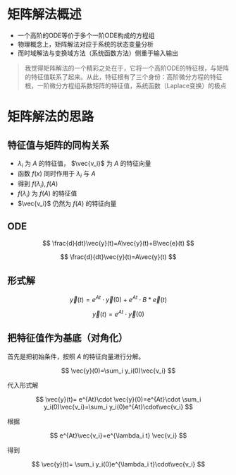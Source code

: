 # 矩阵解法概述
* 一个高阶的ODE等价于多个一阶ODE构成的方程组
* 物理概念上，矩阵解法对应于系统的状态变量分析
* 而时域解法与变换域方法（系统函数方法）侧重于输入输出
> 我觉得矩阵解法的一个精彩之处在于，它将一个高阶ODE的特征根，与矩阵的特征值联系了起来。从此，特征根有了三个身份：高阶微分方程的特征根，一阶微分方程组系数矩阵的特征值，系统函数（Laplace变换）的极点

# 矩阵解法的思路
## 特征值与矩阵的同构关系

* $\lambda_i$ 为 $A$ 的特征值， $\vec{v_i}$ 为 $A$ 的特征向量
* 函数 $f(x)$ 同时作用于 $\lambda_i$ 与 $A$ 
* 得到 $f(\lambda_i),f(A)$
* $f(\lambda_i)$ 为 $f(A)$ 的特征值
* $\vec{v_i}$ 仍然为 $f(A)$ 的特征向量
## ODE

$$
\frac{d}{dt}\vec{y}(t)=A\vec{y}(t)+B\vec{e}(t)
$$

$$
\frac{d}{dt}\vec{y}(t)=A\vec{y}(t)
$$

## 形式解

$$
\vec{y}(t)= e^{At}\cdot \vec{y}(0)+e^{At}\cdot B*\vec{e}(t)
$$

$$
\vec{y}(t)= e^{At}\cdot \vec{y}(0)
$$


## 把特征值作为基底（对角化）
首先是把初始条件，按照 $A$ 的特征向量进行分解。

$$
\vec{y}(0)=\sum_i y_i(0)\vec{v_i}
$$

代入形式解

$$
\vec{y}(t)= e^{At}\cdot \vec{y}(0)=e^{At}\cdot \sum_i y_i(0)\vec{v_i}=\sum_i y_i(0)e^{At}\cdot\vec{v_i}
$$

根据

$$
e^{At}\vec{v_i}=e^{\lambda_i t} \vec{v_i}
$$

得到

$$
\vec{y}(t)= \sum_i y_i(0)e^{\lambda_i t}\cdot\vec{v_i}
$$



